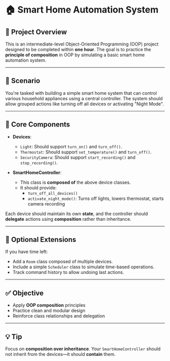 # 🏠 Smart Home Automation System

## 📘 Project Overview

This is an intermediate-level Object-Oriented Programming (OOP) project designed to be completed within **one hour**. The goal is to practice the **principle of composition** in OOP by simulating a basic smart home automation system.

---

## 🧠 Scenario

You're tasked with building a simple smart home system that can control various household appliances using a central controller. The system should allow grouped actions like turning off all devices or activating "Night Mode".

---

## 🧱 Core Components

- **Devices**:
  - `Light`: Should support `turn_on()` and `turn_off()`.
  - `Thermostat`: Should support `set_temperature()` and `turn_off()`.
  - `SecurityCamera`: Should support `start_recording()` and `stop_recording()`.

- **SmartHomeController**:
  - This class is **composed of** the above device classes.
  - It should provide:
    - `turn_off_all_devices()`
    - `activate_night_mode()`: Turns off lights, lowers thermostat, starts camera recording

Each device should maintain its own **state**, and the controller should **delegate** actions using **composition** rather than inheritance.

---

## 🚀 Optional Extensions

If you have time left:
- Add a `Room` class composed of multiple devices.
- Include a simple `Scheduler` class to simulate time-based operations.
- Track command history to allow undoing last actions.

---

## ✅ Objective

- Apply **OOP composition** principles
- Practice clean and modular design
- Reinforce class relationships and delegation

---

## 💡 Tip

Focus on **composition over inheritance**. Your `SmartHomeController` should not inherit from the devices—it should **contain** them.

